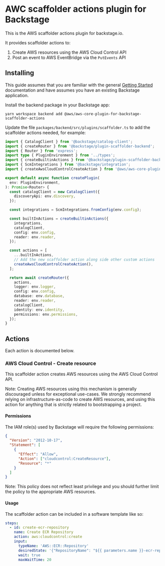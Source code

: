 # AWC scaffolder actions plugin for Backstage

This is the AWS scaffolder actions plugin for backstage.io.

It provides scaffolder actions to:

1. Create AWS resources using the AWS Cloud Control API
2. Post an event to AWS EventBridge via the `PutEvents` API

## Installing

This guide assumes that you are familiar with the general [Getting Started](../../docs/getting-started.md) documentation and have assumes you have an existing Backstage application.

Install the backend package in your Backstage app:

```shell
yarn workspace backend add @aws/aws-core-plugin-for-backstage-scaffolder-actions
```

Update the file `packages/backend/src/plugins/scaffolder.ts` to add the scaffolder actions needed, for example:

```typescript
import { CatalogClient } from '@backstage/catalog-client';
import { createRouter } from '@backstage/plugin-scaffolder-backend';
import { Router } from 'express';
import type { PluginEnvironment } from '../types';
import { createBuiltinActions } from '@backstage/plugin-scaffolder-backend';
import { ScmIntegrations } from '@backstage/integration';
import { createAwsCloudControlCreateAction } from '@aws/aws-core-plugin-for-backstage-scaffolder-actions';

export default async function createPlugin(
  env: PluginEnvironment,
): Promise<Router> {
  const catalogClient = new CatalogClient({
    discoveryApi: env.discovery,
  });

  const integrations = ScmIntegrations.fromConfig(env.config);

  const builtInActions = createBuiltinActions({
    integrations,
    catalogClient,
    config: env.config,
    reader: env.reader,
  });

  const actions = [
    ...builtInActions,
    // Add the new scaffolder action along side other custom actions
    createAwsCloudControlCreateAction(),
  ];

  return await createRouter({
    actions,
    logger: env.logger,
    config: env.config,
    database: env.database,
    reader: env.reader,
    catalogClient,
    identity: env.identity,
    permissions: env.permissions,
  });
}
```

## Actions

Each action is documented below.

### AWS Cloud Control - Create resource

This scaffolder action creates AWS resources using the AWS Cloud Control API.

Note: Creating AWS resources using this mechanism is generally discouraged unless for exceptional use-cases. We strongly recommend relying on infrastructure-as-code to create AWS resources, and using this action for anything that is strictly related to bootstrapping a project.

#### Permissions

The IAM role(s) used by Backstage will require the following permissions:

```json
{
  "Version": "2012-10-17",
  "Statement": [
    {
      "Effect": "Allow",
      "Action": ["cloudcontrol:CreateResource"],
      "Resource": "*"
    }
  ]
}
```

Note: This policy does not reflect least privilege and you should further limit the policy to the appropriate AWS resources.

#### Usage

The scaffolder action can be included in a software template like so:

```yaml
steps:
  - id: create-ecr-repository
    name: Create ECR Repository
    action: aws:cloudcontrol:create
    input:
      typeName: 'AWS::ECR::Repository'
      desiredState: '{"RepositoryName": "${{ parameters.name }}-ecr-repository"}'
      wait: true
      maxWaitTime: 20
```

